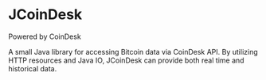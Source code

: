 # JCoinDesk
Powered by CoinDesk


A small Java library for accessing Bitcoin data via CoinDesk API. By utilizing HTTP resources and Java IO,
JCoinDesk can provide both real time and historical data.
